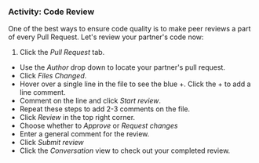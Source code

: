 ### Activity: Code Review

One of the best ways to ensure code quality is to make peer reviews a part of every Pull Request. Let's review your partner's code now:

1. Click the *Pull Request* tab.
- Use the *Author* drop down to locate your partner's pull request.
- Click *Files Changed*.
- Hover over a single line in the file to see the blue +. Click the + to add a line comment.
- Comment on the line and click *Start review*.
- Repeat these steps to add 2-3 comments on the file.
- Click *Review* in the top right corner.
- Choose whether to *Approve* or *Request changes*
- Enter a general comment for the review.
- Click *Submit review*
- Click the *Conversation* view to check out your completed review.
